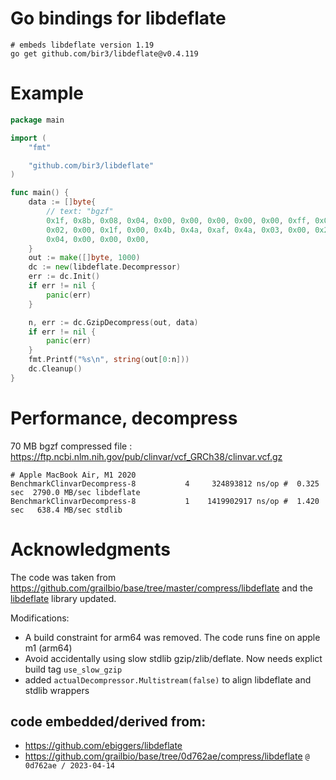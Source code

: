 
# Go bindings for libdeflate 

```
# embeds libdeflate version 1.19
go get github.com/bir3/libdeflate@v0.4.119
```

# Example

```go
package main

import (
	"fmt"

	"github.com/bir3/libdeflate"
)

func main() {
	data := []byte{
		// text: "bgzf"
		0x1f, 0x8b, 0x08, 0x04, 0x00, 0x00, 0x00, 0x00, 0x00, 0xff, 0x06, 0x00, 0x42, 0x43,
		0x02, 0x00, 0x1f, 0x00, 0x4b, 0x4a, 0xaf, 0x4a, 0x03, 0x00, 0x20, 0x68, 0xf2, 0x8c,
		0x04, 0x00, 0x00, 0x00,
	}
	out := make([]byte, 1000)
	dc := new(libdeflate.Decompressor)
	err := dc.Init()
	if err != nil {
		panic(err)
	}

	n, err := dc.GzipDecompress(out, data)
	if err != nil {
		panic(err)
	}
	fmt.Printf("%s\n", string(out[0:n]))
	dc.Cleanup()
}

```

# Performance, decompress

70 MB bgzf compressed file : https://ftp.ncbi.nlm.nih.gov/pub/clinvar/vcf_GRCh38/clinvar.vcf.gz

```
# Apple MacBook Air, M1 2020
BenchmarkClinvarDecompress-8   	       4	 324893812 ns/op #  0.325 sec  2790.0 MB/sec libdeflate
BenchmarkClinvarDecompress-8   	       1	1419902917 ns/op #  1.420 sec   638.4 MB/sec stdlib
```

# Acknowledgments

The code was taken from https://github.com/grailbio/base/tree/master/compress/libdeflate
and the [libdeflate](https://github.com/ebiggers/libdeflate) library updated.

Modifications:
- A build constraint for arm64 was removed.  The code runs fine on apple m1 (arm64)
- Avoid accidentally using slow stdlib gzip/zlib/deflate.  Now needs explict build tag `use_slow_gzip`
- added `actualDecompressor.Multistream(false)` to align libdeflate and stdlib wrappers

## code embedded/derived from:

- https://github.com/ebiggers/libdeflate
- https://github.com/grailbio/base/tree/0d762ae/compress/libdeflate  `@ 0d762ae / 2023-04-14`

